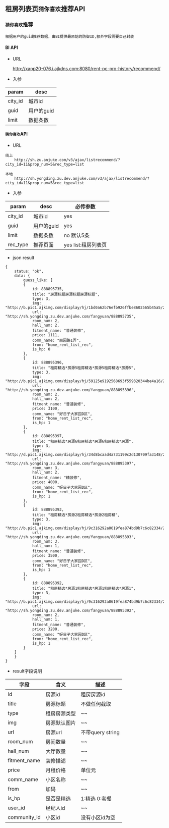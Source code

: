 ## 租房列表页`猜你喜欢`推荐API

### `猜你喜欢`推荐
```
根据用户的guid推荐数据，由BI提供最原始的防御ID,额外字段需要自己封装
```

#### BI API

* URL

    http://xapp20-076.i.ajkdns.com:8080/rent-pc-pro-history/recommend/

* 入参

| param | desc |
| ---   | ---  |
|city_id | 城市id |
|guid | 用户的guid |
|limit | 数据条数 |

#### `猜你喜欢`API


* URL

```
线上
    http://sh.zu.anjuke.com/v3/ajax/listrecommend/?city_id=11&prop_num=5&rec_type=list

本地
    http://sh.yongding.zu.dev.anjuke.com/v3/ajax/listrecommend/?city_id=11&prop_num=5&rec_type=list
```

* 入参

| param | desc | 必传参数 |
| ---   | ---  | --- |
|city_id | 城市id | yes |
|guid | 用户的guid | yes |
|limit | 数据条数 | no 默认5条 |
|rec_type| 推荐页面 | yes list:租房列表页|

* json result

```
{
    status: "ok",
    data: {
        guess_like: [
        {
            id: 888895735,
            title: "房源标题房源标题房源标题",
            type: 3,
            img: "http://b.pic1.ajkimg.com/display/hj/1bd0a62b76efb926ffbe8602565b45a5/240x180c.jpg",
            url: "http://sh.yongding.zu.dev.anjuke.com/fangyuan/888895735",
            room_num: 2,
            hall_num: 2,
            fitment_name: "普通装修",
            price: 1111,
            comm_name: "丽园路1弄",
            from: "home_rent_list_rec",
            is_hp: 0
        },
        {
            id: 888895396,
            title: "租房精选*房源5租房精选*房源5租房精选*房源5",
            type: 3,
            img: "http://b.pic1.ajkimg.com/display/hj/59125e9192568693f559320344be4a16/240x180c.jpg",
            url: "http://sh.yongding.zu.dev.anjuke.com/fangyuan/888895396",
            room_num: 2,
            hall_num: 2,
            fitment_name: "普通装修",
            price: 3100,
            comm_name: "好日子大家园D区",
            from: "home_rent_list_rec",
            is_hp: 1
        },
        {
            id: 888895397,
            title: "租房精选*房源6租房精选*房源6租房精选*房源",
            type: 3,
            img: "http://d.pic1.ajkimg.com/display/hj/34d8bcaad4a731199c2d130709fa3148/240x180c.jpg",
            url: "http://sh.yongding.zu.dev.anjuke.com/fangyuan/888895397",
            room_num: 3,
            hall_num: 2,
            fitment_name: "精装修",
            price: 4000,
            comm_name: "好日子大家园D区",
            from: "home_rent_list_rec",
            is_hp: 1
        },
        {
            id: 888895393,
            title: "租房精选*房源2租房精选*房源2租房精",
            type: 3,
            img: "http://b.pic1.ajkimg.com/display/hj/9c316292a0619fea874bd9b7c6c82334/240x180c.jpg",
            url: "http://sh.yongding.zu.dev.anjuke.com/fangyuan/888895393",
            room_num: 3,
            hall_num: 1,
            fitment_name: "普通装修",
            price: 3500,
            comm_name: "好日子大家园D区",
            from: "home_rent_list_rec",
            is_hp: 1
        },
        {
            id: 888895392,
            title: "租房精选*房源1租房精选*房源1租房精选*房源1",
            type: 3,
            img: "http://b.pic1.ajkimg.com/display/hj/9c316292a0619fea874bd9b7c6c82334/240x180c.jpg",
            url: "http://sh.yongding.zu.dev.anjuke.com/fangyuan/888895392",
            room_num: 2,
            hall_num: 1,
            fitment_name: "普通装修",
            price: 3200,
            comm_name: "好日子大家园D区",
            from: "home_rent_list_rec",
            is_hp: 1
        }
    ]
    }
}
```

* result字段说明

|字段|含义|描述|
|---|---|---|
|id|房源id|租房房源id|
|title|房源标题|不做任何截取|
|type|租房房源类型|~~|
|img|房源默认图片|~~|
|url|房源url|不带query string|
|room_num|房间数量|~~|
|hall_num|大厅数量|~~|
|fitment_name|装修描述|~~|
|price|月租价格|单位元|
|comm_name|小区名称|~~|
|from|加码|~~|
|is_hp|是否是精选| 1:精选  0:套餐|
|user_id|经纪人id| ~~ |
|community_id|小区id| 没有小区id为空 |
